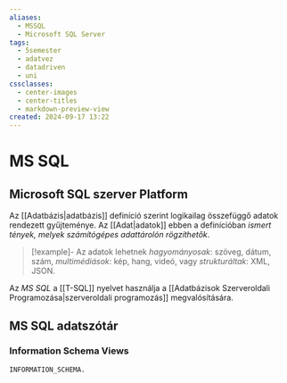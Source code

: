 ```yaml
---
aliases:
  - MSSQL
  - Microsoft SQL Server
tags:
  - 5semester
  - adatvez
  - datadriven
  - uni
cssclasses:
  - center-images
  - center-titles
  - markdown-preview-view
created: 2024-09-17 13:22
---
```






# MS SQL

## Microsoft SQL szerver Platform

Az [[Adatbázis|adatbázis]] definíció szerint logikailag összefüggő adatok rendezett gyűjteménye. Az [[Adat|adatok]] ebben a definícióban *ismert tények, melyek számítógépes adattárolón rögzíthetők*. 

> [!example]- 
> Az adatok lehetnek *hagyományosak*: szöveg, dátum, szám,
> *multimédiások*: kép, hang, videó,
> vagy *strukturáltak*: XML, JSON.


Az *MS SQL* a [[T-SQL]] nyelvet használja a [[Adatbázisok Szerveroldali Programozása|szerveroldali programozás]] megvalósítására.

## MS SQL adatszótár

### Information Schema Views

```tsql
INFORMATION_SCHEMA.

```